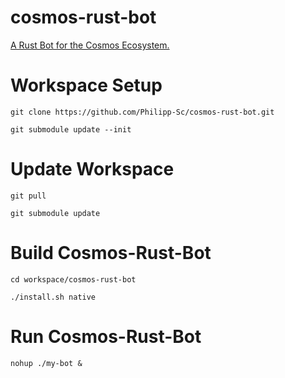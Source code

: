 # cosmos-rust-bot
[A Rust Bot for the Cosmos Ecosystem.](https://github.com/Philipp-Sc/cosmos-rust-bot/tree/development/workspace/cosmos-rust-bot)

# Workspace Setup

```
git clone https://github.com/Philipp-Sc/cosmos-rust-bot.git

git submodule update --init
```
# Update Workspace

```
git pull

git submodule update
```

# Build Cosmos-Rust-Bot
```
cd workspace/cosmos-rust-bot

./install.sh native
```

# Run Cosmos-Rust-Bot 
```
nohup ./my-bot &
```
